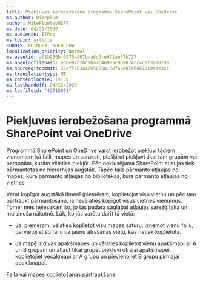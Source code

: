 ```yaml
---
title: Piekļuves ierobežošana programmā SharePoint vai OneDrive
ms.author: mikeplum
author: MikePlumleyMSFT
ms.date: 04/21/2020
ms.audience: ITPro
ms.topic: article
ROBOTS: NOINDEX, NOFOLLOW
localization_priority: Normal
ms.assetid: af1b936b-0475-497b-a6d3-e671aef7b717
ms.openlocfilehash: ed8e97b20c96a7b46995c969074cc4cef3a787d9
ms.sourcegitcommit: 55eff703a17e500681d8fa6a87eb067019ade3cc
ms.translationtype: MT
ms.contentlocale: lv-LV
ms.lasthandoff: 04/22/2020
ms.locfileid: "43715891"
---
```

# <a name="restrict-access-in-sharepoint-or-onedrive"></a>Piekļuves ierobežošana programmā SharePoint vai OneDrive

Programmā SharePoint un OneDrive varat ierobežot piekļuvi tādiem vienumiem kā faili, mapes un saraksti, piešķirot piekļuvi tikai tām grupām vai personām, kurām vēlaties piekļūt. Pēc noklusējuma SharePoint atļaujas tiek pārmantotas no hierarhijas augstāk. Tāpēc fails pārmanto atļaujas no mapes, kura pārmanto atļaujas no bibliotēkas, kura pārmanto atļaujas no vietnes.
  
Varat kopīgot augstākā līmenī (piemēram, koplietojot visu vietni) un pēc tam pārtraukt pārmantošanu, ja nevēlaties kopīgot visus vietnes vienumus. Tomēr mēs neiesakām šo, jo tas padara saglabāt atļaujas sarežģītāka un mulsinoša nākotnē. Lūk, ko jūs varētu darīt tā vietā:
  
- Ja, piemēram, vēlaties koplietot visu mapes saturu, izņemot vienu failu, pārvietojiet šo failu uz jaunu atrašanās vietu, kas netiek koplietota.
    
- Ja mapē ir divas apakšmapes un vēlaties koplietot vienu apakšmapi ar A un B grupām un atļaut tikai grupēt piekļuvi otrajai apakšmapei, koplietojiet vecākmapi ar A grupu un pievienojiet B grupu pirmajai apakšmapei.
    
[Faila vai mapes koplietošanas pārtraukšana](https://go.microsoft.com/fwlink/?linkid=2008861)
  

